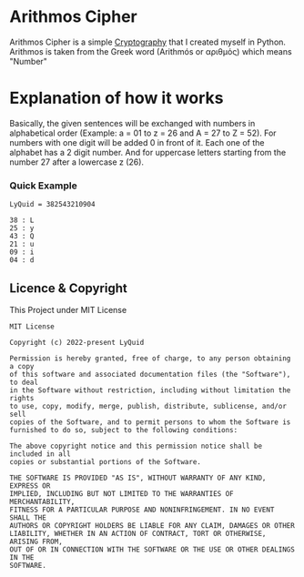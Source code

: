 # Arithmos Cipher
Arithmos Cipher is a simple [Cryptography](https://en.wikipedia.org/wiki/Cryptography) that I created myself in Python. Arithmos is taken from the Greek word (Arithmós or αριθμός) which means "Number"

# Explanation of how it works
Basically, the given sentences will be exchanged with numbers in alphabetical order (Example: a = 01 to z = 26 and A = 27 to Z = 52). For numbers with one digit will be added 0 in front of it. Each one of the alphabet has a 2 digit number. And for uppercase letters starting from the number 27 after a lowercase z (26).

### Quick Example
```
LyQuid = 382543210904

38 : L
25 : y
43 : Q
21 : u
09 : i
04 : d
```

## Licence & Copyright
This Project under MIT License
```
MIT License

Copyright (c) 2022-present LyQuid

Permission is hereby granted, free of charge, to any person obtaining a copy
of this software and associated documentation files (the "Software"), to deal
in the Software without restriction, including without limitation the rights
to use, copy, modify, merge, publish, distribute, sublicense, and/or sell
copies of the Software, and to permit persons to whom the Software is
furnished to do so, subject to the following conditions:

The above copyright notice and this permission notice shall be included in all
copies or substantial portions of the Software.

THE SOFTWARE IS PROVIDED "AS IS", WITHOUT WARRANTY OF ANY KIND, EXPRESS OR
IMPLIED, INCLUDING BUT NOT LIMITED TO THE WARRANTIES OF MERCHANTABILITY,
FITNESS FOR A PARTICULAR PURPOSE AND NONINFRINGEMENT. IN NO EVENT SHALL THE
AUTHORS OR COPYRIGHT HOLDERS BE LIABLE FOR ANY CLAIM, DAMAGES OR OTHER
LIABILITY, WHETHER IN AN ACTION OF CONTRACT, TORT OR OTHERWISE, ARISING FROM,
OUT OF OR IN CONNECTION WITH THE SOFTWARE OR THE USE OR OTHER DEALINGS IN THE
SOFTWARE.
```

